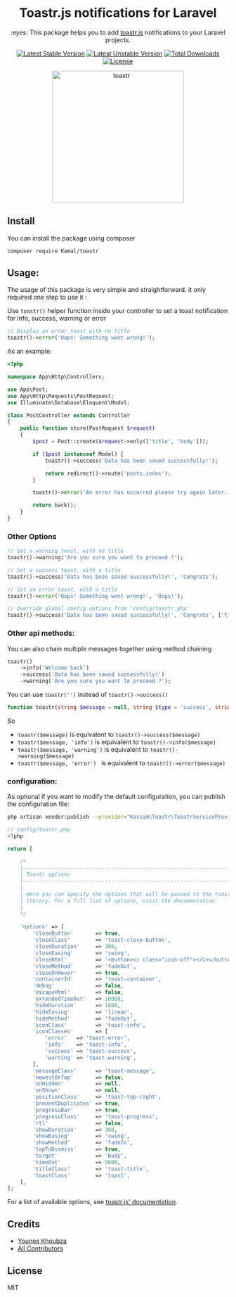 <h1 align="center">Toastr.js notifications for Laravel</h1>

<p align="center">:eyes: This package helps you to add <a href="https://github.com/CodeSeven/toastr">toastr.js</a> notifications to your Laravel projects.</p>

<p align="center">
    <a href="https://packagist.org/packages/Kamal/toastr"><img src="https://poser.pugx.org/Kamal/toastr/v/stable" alt="Latest Stable Version"></a>
    <a href="https://packagist.org/packages/Kamal/toastr"><img src="https://poser.pugx.org/Kamal/toastr/v/unstable" alt="Latest Unstable Version"></a>
    <a href="https://packagist.org/packages/Kamal/toastr"><img src="https://poser.pugx.org/Kamal/toastr/downloads" alt="Total Downloads"></a>
    <a href="https://packagist.org/packages/Kamal/toastr"><img src="https://poser.pugx.org/Kamal/toastr/license" alt="License"></a>
</p>

<p align="center"><img width="300" alt="toastr" src="https://user-images.githubusercontent.com/10859693/39634578-1a9f121a-4fb3-11e8-8863-d64fad42901b.png"></p>

## Install

You can install the package using composer

```sh
composer require Kamal/toastr
```

## Usage:

The usage of this package is very simple and straightforward. it only required one step to use it :

Use `toastr()` helper function inside your controller to set a toast notification for info, success, warning or error

```php
// Display an error toast with no title
toastr()->error('Oops! Something went wrong!');
```

As an example:

```php
<?php

namespace App\Http\Controllers;

use App\Post;
use App\Http\Requests\PostRequest;
use Illuminate\Database\Eloquent\Model;

class PostController extends Controller
{
    public function store(PostRequest $request)
    {
        $post = Post::create($request->only(['title', 'body']));

        if ($post instanceof Model) {
            toastr()->success('Data has been saved successfully!');

            return redirect()->route('posts.index');
        }

        toastr()->error('An error has occurred please try again later.');

        return back();
    }
}
```

### Other Options

```php
// Set a warning toast, with no title
toastr()->warning('Are you sure you want to proceed ?');

// Set a success toast, with a title
toastr()->success('Data has been saved successfully!', 'Congrats');

// Set an error toast, with a title
toastr()->error('Oops! Something went wrong!', 'Oops!');

// Override global config options from 'config/toastr.php'
toastr()->success('Data has been saved successfully!', 'Congrats', ['timeOut' => 5000]);
```

### Other api methods:

You can also chain multiple messages together using method chaining

```php
toastr()
    ->info('Welcome back')
    ->success('Data has been saved successfully!')
    ->warning('Are you sure you want to proceed ?');
```

You can use `toastr('')` instead of `toastr()->success()`

```php
function toastr(string $message = null, string $type = 'success', string $title = '', array $options = []);
```

So

* `toastr($message)` is equivalent to `toastr()->success($message)`
* `toastr($message, 'info')` is equivalent to `toastr()->info($message)`
* `toastr($message, 'warning')` is equivalent to `toastr()->warning($message)`
* `toastr($message, 'error') ` is equivalent to `toastr()->error($message)`

### configuration:

As optional if you want to modify the default configuration, you can publish the configuration file:
 
```sh
php artisan vendor:publish --provider="Kessam\Toastr\ToastrServiceProvider"
```

```php
// config/toastr.php
<?php

return [

    /*
    |--------------------------------------------------------------------------
    | Toastr options
    |--------------------------------------------------------------------------
    |
    | Here you can specify the options that will be passed to the toastr.js
    | library. For a full list of options, visit the documentation.
    |
    */
    
    'options' => [
        'closeButton'       => true,
        'closeClass'        => 'toast-close-button',
        'closeDuration'     => 300,
        'closeEasing'       => 'swing',
        'closeHtml'         => '<button><i class="icon-off"></i></button>',
        'closeMethod'       => 'fadeOut',
        'closeOnHover'      => true,
        'containerId'       => 'toast-container',
        'debug'             => false,
        'escapeHtml'        => false,
        'extendedTimeOut'   => 10000,
        'hideDuration'      => 1000,
        'hideEasing'        => 'linear',
        'hideMethod'        => 'fadeOut',
        'iconClass'         => 'toast-info',
        'iconClasses'       => [
            'error'   => 'toast-error',
            'info'    => 'toast-info',
            'success' => 'toast-success',
            'warning' => 'toast-warning',
        ],
        'messageClass'      => 'toast-message',
        'newestOnTop'       => false,
        'onHidden'          => null,
        'onShown'           => null,
        'positionClass'     => 'toast-top-right',
        'preventDuplicates' => true,
        'progressBar'       => true,
        'progressClass'     => 'toast-progress',
        'rtl'               => false,
        'showDuration'      => 300,
        'showEasing'        => 'swing',
        'showMethod'        => 'fadeIn',
        'tapToDismiss'      => true,
        'target'            => 'body',
        'timeOut'           => 5000,
        'titleClass'        => 'toast-title',
        'toastClass'        => 'toast',
    ],
];
```
For a list of available options, see [toastr.js' documentation](https://github.com/CodeSeven/toastr).

## Credits

- [Younes Khoubza](https://github.com/Kamal)
- [All Contributors](../../contributors)

## License

MIT
